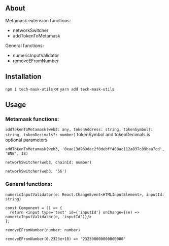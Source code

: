 ## About
Metamask extension functions:
- networkSwitcher
- addTokenToMetamask

General functions:
- numericInputValidator
- removeEFromNumber

## Installation
`npm i tech-mask-utils` or `yarn add tech-mask-utils`

## Usage
### Metamask functions:

`addTokenToMetamask(web3: any, tokenAddress: string, tokenSymbol?: string, tokenDecimals?: number)`
tokenSymbol and tokenDecimals is optional parameters
```
addTokenToMetamask(web3, '0xae13d989dac2f0debff460ac112a837c89baa7cd', 'BNB', 18)
```

`networkSwitcher(web3, chainId: number)`
```
networkSwitcher(web3, '56')
```
### General functions:

`numericInputValidator(e: React.ChangeEvent<HTMLInputElement>, inputId: string)`
```
const Component = () => {
  return <input type='text' id={'inputId'} onChange={(e) => numericInputValidator(e, 'inputId')}/>
};
```

`removeEFromNumber(number: number)`
```
removeEFromNumber(0.2323e+18) => '232300000000000000'
```
